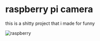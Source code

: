 # raspberry pi camera

this is a shitty project that i made for funny 


![raspberry](https://media.discordapp.net/attachments/820472030474272769/826940665219907594/Captura_de_Pantalla_2021-03-31_a_las_16.06.41.png?width=1636&height=941)